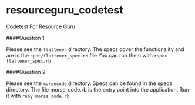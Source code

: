 # resourceguru_codetest
Codetest For Resource Guru

####Question 1

Please see the `flattener` directory.
The specs cover the functionality and are in the `spec/flattener_spec.rb` file
You can run them with `rspec flattener_spec.rb`

####Question 2

Please see the `morsecode` directory.
Specs can be found in the specs directory. 
The file morse_code.rb is the entry point into the application.
Run it with `ruby morse_code.rb`

